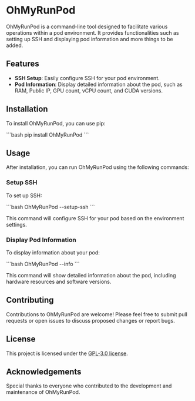 
# OhMyRunPod

OhMyRunPod is a command-line tool designed to facilitate various operations within a pod environment. It provides functionalities such as setting up SSH and displaying pod information and more things to be added.

## Features

- **SSH Setup**: Easily configure SSH for your pod environment.
- **Pod Information**: Display detailed information about the pod, such as RAM, Public IP, GPU count, vCPU count, and CUDA versions.

## Installation

To install OhMyRunPod, you can use pip:

\```bash
pip install OhMyRunPod
\```

## Usage

After installation, you can run OhMyRunPod using the following commands:

### Setup SSH

To set up SSH:

\```bash
OhMyRunPod --setup-ssh
\```

This command will configure SSH for your pod based on the environment settings.

### Display Pod Information

To display information about your pod:

\```bash
OhMyRunPod --info
\```

This command will show detailed information about the pod, including hardware resources and software versions.

## Contributing

Contributions to OhMyRunPod are welcome! Please feel free to submit pull requests or open issues to discuss proposed changes or report bugs.

## License

This project is licensed under the [GPL-3.0 license](LICENSE).

## Acknowledgements

Special thanks to everyone who contributed to the development and maintenance of OhMyRunPod.
